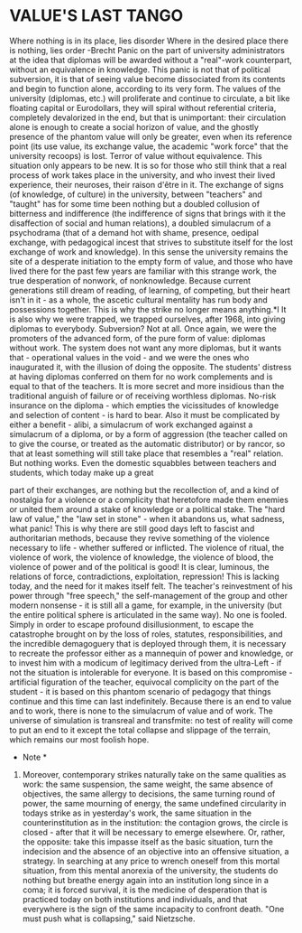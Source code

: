 # VALUE'S LAST TANGO #

Where nothing is in its place, lies disorder
Where in the desired place there is nothing, lies order
-Brecht
Panic on the part of university administrators at the idea that diplomas will be awarded
without a "real"-work counterpart, without an equivalence in knowledge. This panic is
not that of political subversion, it is that of seeing value become dissociated from its
contents and begin to function alone, according to its very form. The values of the
university (diplomas, etc.) will proliferate and continue to circulate, a bit like floating
capital or Eurodollars, they will spiral without referential criteria, completely devalorized
in the end, but that is unimportant: their circulation alone is enough to create a social
horizon of value, and the ghostly presence of the phantom value will only be greater,
even when its reference point (its use value, its exchange value, the academic "work
force" that the university recoops) is lost. Terror of value without equivalence.
This situation only appears to be new. It is so for those who still think that a real process
of work takes place in the university, and who invest their lived experience, their
neuroses, their raison d'être in it. The exchange of signs (of knowledge, of culture) in the
university, between "teachers" and "taught" has for some time been nothing but a doubled
collusion of bitterness and indifference (the indifference of signs that brings with it the
disaffection of social and human relations), a doubled simulacrum of a psychodrama (that
of a demand hot with shame, presence, oedipal exchange, with pedagogical incest that
strives to substitute itself for the lost exchange of work and knowledge). In this sense the
university remains the site of a desperate initiation to the empty form of value, and those
who have lived there for the past few years are familiar with this strange work, the true
desperation of nonwork, of nonknowledge. Because current generations still dream of
reading, of learning, of competing, but their heart isn't in it - as a whole, the ascetic
cultural mentality has run body and possessions together. This is why the strike no longer
means anything.*l
It is also why we were trapped, we trapped ourselves, after 1968, into giving diplomas to
everybody. Subversion? Not at all. Once again, we were the promoters of the advanced
form, of the pure form of value: diplomas without work. The system does not want any
more diplomas, but it wants that - operational values in the void - and we were the ones
who inaugurated it, with the illusion of doing the opposite.
The students' distress at having diplomas conferred on them for no work complements
and is equal to that of the teachers. It is more secret and more insidious than the
traditional anguish of failure or of receiving worthless diplomas. No-risk insurance on the
diploma - which empties the vicissitudes of knowledge and selection of content - is hard
to bear. Also it must be complicated by either a benefit - alibi, a simulacrum of work
exchanged against a simulacrum of a diploma, or by a form of aggression (the teacher
called on to give the course, or treated as the automatic distributor) or by rancor, so that
at least something will still take place that resembles a "real" relation. But nothing works.
Even the domestic squabbles between teachers and students, which today make up a great

part of their exchanges, are nothing but the recollection of, and a kind of nostalgia for a
violence or a complicity that heretofore made them enemies or united them around a
stake of knowledge or a political stake.
The "hard law of value," the "law set in stone" - when it abandons us, what sadness, what
panic! This is why there are still good days left to fascist and authoritarian methods,
because they revive something of the violence necessary to life - whether suffered or
inflicted. The violence of ritual, the violence of work, the violence of knowledge, the
violence of blood, the violence of power and of the political is good! It is clear, luminous,
the relations of force, contradictions, exploitation, repression! This is lacking today, and
the need for it makes itself felt. The teacher's reinvestment of his power through "free
speech," the self-management of the group and other modern nonsense - it is still all a
game, for example, in the university (but the entire political sphere is articulated in the
same way). No one is fooled. Simply in order to escape profound disillusionment, to
escape the catastrophe brought on by the loss of roles, statutes, responsibilities, and the
incredible demagoguery that is deployed through them, it is necessary to recreate the
professor either as a mannequin of power and knowledge, or to invest him with a
modicum of legitimacy derived from the ultra-Left - if not the situation is intolerable for
everyone. It is based on this compromise - artificial figuration of the teacher, equivocal
complicity on the part of the student - it is based on this phantom scenario of pedagogy
that things continue and this time can last indefinitely. Because there is an end to value
and to work, there is none to the simulacrum of value and of work. The universe of
simulation is transreal and transfmite: no test of reality will come to put an end to it except the total collapse and slippage of the terrain, which remains our most foolish hope.
* Note *
1. Moreover, contemporary strikes naturally take on the same qualities as work: the same
suspension, the same weight, the same absence of objectives, the same allergy to
decisions, the same turning round of power, the same mourning of energy, the same
undefined circularity in todays strike as in yesterday's work, the same situation in the
counterinstitution as in the institution: the contagion grows, the circle is closed - after that
it will be necessary to emerge elsewhere. Or, rather, the opposite: take this impasse itself
as the basic situation, turn the indecision and the absence of an objective into an
offensive situation, a strategy. In searching at any price to wrench oneself from this
mortal situation, from this mental anorexia of the university, the students do nothing but
breathe energy again into an institution long since in a coma; it is forced survival, it is the
medicine of desperation that is practiced today on both institutions and individuals, and
that everywhere is the sign of the same incapacity to confront death. "One must push
what is collapsing," said Nietzsche.
